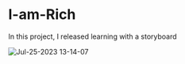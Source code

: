 # I-am-Rich
In this project, I released learning with a storyboard

![Jul-25-2023 13-14-07](https://github.com/DanilaBolshakov1999/I-am-Rich/assets/47753945/1ec342f4-6f07-4bb3-b0c4-deb238deaaab)
